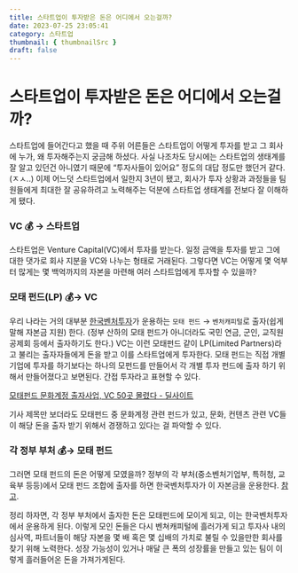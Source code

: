 ```yaml
---
title: 스타트업이 투자받은 돈은 어디에서 오는걸까?
date: 2023-07-25 23:05:41
category: 스타트업
thumbnail: { thumbnailSrc }
draft: false
---
```


# 스타트업이 투자받은 돈은 어디에서 오는걸까?

스타트업에 들어간다고 했을 때 주위 어른들은 스타트업이 어떻게 투자를 받고 그 회사에 누가, 왜 투자해주는지 궁금해 하셨다. 사실 나조차도 당시에는 스타트업의 생태계를 잘 알고 있던건 아니였기 때문에 “투자사들이 있어요” 정도의 대답 정도만 했던거 같다.(ㅈㅅ..) 이제 어느덧 스타트업에서 일한지 3년이 됐고, 회사가 투자 상황과 과정들을 팀원들에게 최대한 잘 공유하려고 노력해주는 덕분에 스타트업 생태계를 전보다 잘 이해하게 됐다.

### VC 💰 → 스타트업

스타트업은 Venture Capital(VC)에서 투자를 받는다. 일정 금액을 투자를 받고 그에 대한 댓가로 회사 지분을 VC와 나누는 형태로 거래된다. 그렇다면 VC는 어떻게 몇 억부터 많게는 몇 백억까지의 자본을 마련해 여러 스타트업에게 투자할 수 있을까?

### 모태 펀드(LP) 💰→ VC

우리 나라는 거의 대부분 [한국벤처투자](https://www.kvic.or.kr/business/business1_1_1)가 운용하는 `모태 펀드` → `벤처캐피털`로 출자(쉽게 말해 자본금 지원) 한다. (정부 산하의 모태 펀드가 아니더라도 국민 연금, 군인, 교직원 공제회 등에서 출자하기도 한다.) VC는 이런 모태펀드 같이 LP(Limited Partners)라고 불리는 출자자들에게 돈을 받고 이를 스타트업에게 투자한다. 모태 펀드는 직접 개별 기업에 투자를 하기보다는 하나의 모펀드를 만들어서 각 개별 투자 펀드에 출자 하기 위해서 만들어졌다고 보면된다. 간접 투자라고 표현할 수 있다.

[모태펀드 문화계정 출자사업, VC 50곳 몰렸다 - 딜사이트](https://dealsite.co.kr/articles/100110)

기사 제목만 보더라도 모태펀드 중 문화계정 관련 펀드가 있고, 문화, 컨텐츠 관련 VC들이 해당 돈을 출자 받기 위해서 경쟁하고 있다는 걸 파악할 수 있다.

### 각 정부 부처 💰→ 모태 펀드

그러면 모태 펀드의 돈은 어떻게 모였을까? 정부의 각 부처(중소벤처기업부, 특허청, 교육부 등등)에서 모태 펀드 조합에 출자를 하면 한국벤처투자가 이 자본금을 운용한다. [참고](<[https://www.kvic.or.kr/business/business1_1_1](https://www.kvic.or.kr/business/business1_1_1)>).

정리 하자면, 각 정부 부처에서 출자한 돈은 모태펀드에 모이게 되고, 이는 한국벤처투자에서 운용하게 된다. 이렇게 모인 돈들은 다시 벤쳐캐피털에 흘러가게 되고 투자사 내의 심사역, 파트너들이 해당 자본을 몇 배 혹은 몇 십배의 가치로 불릴 수 있을만한 회사를 찾기 위해 노력한다. 성장 가능성이 있거나 매달 큰 폭의 성장률을 만들고 있는 팀이 이렇게 흘러들어온 돈을 가져가게된다.
